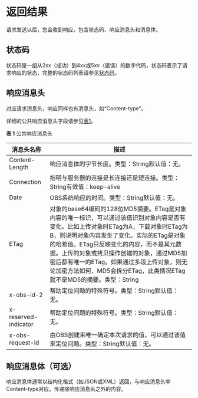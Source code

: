 # 返回结果<a name="obs_04_0013"></a>

请求发送以后，您会收到响应，包含状态码、响应消息头和消息体。

## 状态码<a name="section9372312739"></a>

状态码是一组从2xx（成功）到4xx或5xx（错误）的数字代码，状态码表示了请求响应的状态，完整的状态码列表请参见[状态码](状态码.md)。

## 响应消息头<a name="section7804143005810"></a>

对应请求消息头，响应同样也有消息头，如“Content-type”。

详细的公共响应消息头字段请参见[表1](#d0e686)。

**表 1**  公共响应消息头

|消息头名称|描述|
|--|--|
|Content-Length|响应消息体的字节长度。类型：String默认值：无。|
|Connection|指明与服务器的连接是长连接还是短连接。类型：String有效值：keep-alive | close。默认值：无。|
|Date|OBS系统响应的时间。类型：String默认值：无。|
|ETag|对象的base64编码的128位MD5摘要。ETag是对象内容的唯一标识，可以通过该值识别对象内容是否有变化。比如上传对象时ETag为A，下载对象时ETag为B，则说明对象内容发生了变化。实际的ETag是对象的哈希值。ETag只反映变化的内容，而不是其元数据。上传的对象或拷贝操作创建的对象，通过MD5加密后都有唯一的ETag。如果通过多段上传对象，则无论加密方法如何，MD5会拆分ETag，此类情况ETag就不是MD5的摘要。类型：String|
|x-obs-id-2|帮助定位问题的特殊符号。类型：String默认值：无。|
|x-reserved-indicator|帮助定位问题的特殊符号。类型：String默认值：无。|
|x-obs-request-id|由OBS创建来唯一确定本次请求的值，可以通过该值来定位问题。类型：String默认值：无。|


## 响应消息体（可选）<a name="section034615592583"></a>

响应消息体通常以结构化格式（如JSON或XML）返回，与响应消息头中Content-type对应，传递除响应消息头之外的内容。

